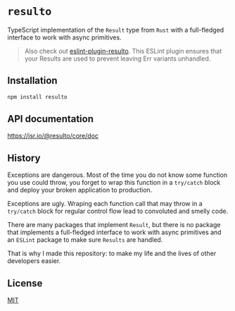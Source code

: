# `resulto`

TypeScript implementation of the `Result` type from `Rust` with a full-fledged
interface to work with async primitives.

> Also check out
> [eslint-plugin-resulto](https://github.com/adjsky/resulto/tree/master/eslint-plugin).
> This ESLint plugin ensures that your Results are used to prevent leaving Err
> variants unhandled.

## Installation

```bash
npm install resulto
```

## API documentation

https://jsr.io/@resulto/core/doc

## History

Exceptions are dangerous. Most of the time you do not know some function you use
could throw, you forget to wrap this function in a `try/catch` block and deploy
your broken application to production.

Exceptions are ugly. Wraping each function call that may throw in a `try/catch`
block for regular control flow lead to convoluted and smelly code.

There are many packages that implement `Result`, but there is no package that
implements a full-fledged interface to work with async primitives and an
`ESLint` package to make sure `Results` are handled.

That is why I made this repository: to make my life and the lives of other
developers easier.

## License

[MIT](https://github.com/adjsky/resulto/blob/master/LICENSE)

